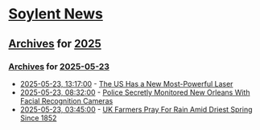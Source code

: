 # [Soylent News](../../../README.md)

## [Archives](../../index.md) for [2025](../index.md)

### [Archives](../../index.md) for [2025-05-23](index.md)

* [2025-05-23, 13:17:00](https://soylentnews.org/article.pl?sid=25/05/22/1844251&from=rss) - [The US Has a New Most-Powerful Laser](https://soylentnews.org/article.pl?sid=25/05/22/1844251&from=rss)
* [2025-05-23, 08:32:00](https://soylentnews.org/article.pl?sid=25/05/22/1217221&from=rss) - [Police Secretly Monitored New Orleans With Facial Recognition Cameras](https://soylentnews.org/article.pl?sid=25/05/22/1217221&from=rss)
* [2025-05-23, 03:45:00](https://soylentnews.org/article.pl?sid=25/05/21/2216220&from=rss) - [UK Farmers Pray For Rain Amid Driest Spring Since 1852](https://soylentnews.org/article.pl?sid=25/05/21/2216220&from=rss)
